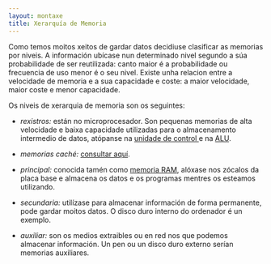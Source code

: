 ```yaml
---
layout: montaxe
title: Xerarquía de Memoria
---
```


Como temos moitos xeitos de gardar datos decidiuse clasificar as memorias por niveis.  A información  ubícase nun determinado nivel segundo a súa probabilidade de ser reutilizada: canto maior é a probabilidade ou frecuencia de uso menor é o seu nivel. Existe unha relacion entre a velocidade de memoria e a sua capacidade e coste: a maior velocidade, maior coste e menor capacidade.

 Os niveis de xerarquia de memoria son os seguintes:

* _rexistros:_ están no microprocesador. Son pequenas memorias de alta velocidade e baixa capacidade utilizadas para o almacenamento intermedio de datos, atópanse na [unidade de control ]({{site.url}}/montaxe/UC)  e na [ALU]({{site.url}}/montaxe/ALU).

* _memorias caché:_ [consultar aquí]({{site.url}}/montaxe/cache).

* _principal:_ conocida tamén como [memoria RAM]({{site.url}}/montaxe/RAM), alóxase nos zócalos da placa base e almacena os datos e os programas mentres os esteamos utilizando.

* _secundaria:_ utilízase para almacenar información de forma permanente, pode gardar moitos datos. O disco duro interno do ordenador é un exemplo.


* _auxiliar:_ son os medios extraibles ou en red nos que podemos almacenar información. Un pen ou un disco duro externo serían memorias auxiliares.
